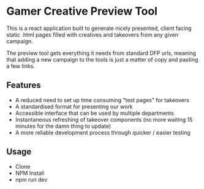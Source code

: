 # Gamer Creative Preview Tool

This is a react application built to generate nicely presented, client facing static .html pages filled with creatives and takeovers from any given campaign.

The preview tool gets everything it needs from standard DFP urls, meaning that adding a new campaign to the tools is just a matter of copy and pasting a few links.

## Features

+ A reduced need to set up time consuming "test pages" for takeovers
+ A standardised format for presenting our work
+ Accessible interface that can be used by multiple departments
+ Instantaneous refreshing of takeover components (no more waiting 15 minutes for the damn thing to update)
+ A more reliable development process through quicker / easier testing

## Usage 

+ Clone 
+ NPM Install 
+ npm run dev

